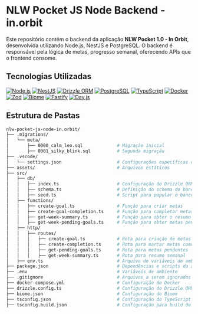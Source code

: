 # NLW Pocket JS Node Backend - in.orbit


Este repositório contém o backend da aplicação **NLW Pocket 1.0 - In Orbit**, desenvolvida utilizando Node.js, NestJS e PostgreSQL. O backend é responsável pela lógica de metas, progresso semanal, oferecendo APIs que o frontend consome.




## Tecnologias Utilizadas


[![Node.js](https://img.shields.io/badge/Node.js-339933?style=flat&logo=nodedotjs&logoColor=white)](https://nodejs.org/)
[![NestJS](https://img.shields.io/badge/NestJS-E0234E?style=flat&logo=nestjs&logoColor=white)](https://nestjs.com/)
[![Drizzle ORM](https://img.shields.io/badge/Drizzle%20ORM-29ABE2?style=flat&logo=drizzle-orm&logoColor=white)](https://orm.drizzle.team/)
[![PostgreSQL](https://img.shields.io/badge/PostgreSQL-4169E1?style=flat&logo=postgresql&logoColor=white)](https://www.postgresql.org/)
[![TypeScript](https://img.shields.io/badge/TypeScript-3178C6?style=flat&logo=typescript&logoColor=white)](https://www.typescriptlang.org/)
[![Docker](https://img.shields.io/badge/Docker-2496ED?style=flat&logo=docker&logoColor=white)](https://www.docker.com/)
[![Zod](https://img.shields.io/badge/Zod-E69F66?style=flat&logo=zod&logoColor=white)](https://zod.dev/)
[![Biome](https://img.shields.io/badge/Biome-FFCC00?style=flat&logoColor=black)](https://biomejs.dev/)
[![Fastify](https://img.shields.io/badge/Fastify-000000?style=flat&logo=fastify&logoColor=white)](https://www.fastify.io/)
[![Day.js](https://img.shields.io/badge/Day.js-FFCC00?style=flat&logo=dayjs&logoColor=black)](https://day.js.org/)

## Estrutura de Pastas


```bash
nlw-pocket-js-node-in.orbit/
├── .migrations/
│   └── meta/
│       ├── 0000_calm_leo.sql             # Migração inicial
│       ├── 0001_silky_blink.sql          # Segunda migração
├── .vscode/
│   └── settings.json                     # Configurações específicas do VSCode
├── assets/                               # Arquivos estáticos
├── src/
│   ├── db/
│   │   ├── index.ts                      # Configuração do Drizzle ORM
│   │   ├── schema.ts                     # Definição do schema do banco de dados
│   │   ├── seed.ts                       # Script para popular o banco de dados
│   ├── functions/
│   │   ├── create-goal.ts                # Função para criar metas
│   │   ├── create-goal-completion.ts     # Função para completar metas
│   │   ├── get-week-summary.ts           # Função para obter o resumo semanal
│   │   ├── get-week-pending-goals.ts     # Função para obter metas pendentes
│   ├── http/
│   │   ├── routes/
│   │   │   ├── create-goal.ts            # Rota para criação de metas
│   │   │   ├── create-completion.ts      # Rota para marcar metas como completas
│   │   │   ├── get-pending-goals.ts      # Rota para metas pendentes
│   │   │   ├── get-week-summary.ts       # Rota para resumo semanal
│   ├── env.ts                            # Arquivo de variáveis de ambiente
├── package.json                          # Dependências e scripts da aplicação
├── .env                                  # Variáveis de ambiente
├── .gitignore                            # Arquivos a serem ignorados pelo Git
├── docker-compose.yml                    # Configuração do Docker
├── drizzle.config.ts                     # Configuração do Drizzle ORM
├── biome.json                            # Configuração do Biome
├── tsconfig.json                         # Configuração do TypeScript
├── tsconfig.build.json                   # Configuração para build do TypeScript
```



